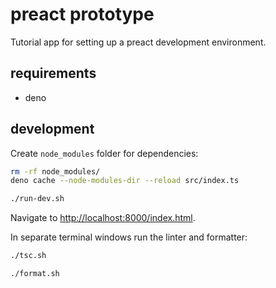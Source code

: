 # preact prototype

Tutorial app for setting up a preact development environment.

## requirements

- deno

## development

Create `node_modules` folder for dependencies:

```bash
rm -rf node_modules/
deno cache --node-modules-dir --reload src/index.ts
```

```bash
./run-dev.sh
```

Navigate to <http://localhost:8000/index.html>.

In separate terminal windows run the linter and formatter:

```bash
./tsc.sh
```

```bash
./format.sh
```
